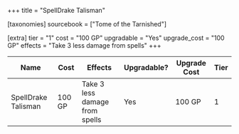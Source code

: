 +++
title = "SpellDrake Talisman"

[taxonomies]
sourcebook = ["Tome of the Tarnished"]

[extra]
tier = "1"
cost = "100 GP"
upgradable = "Yes"
upgrade_cost = "100 GP"
effects = "Take 3 less damage from spells"
+++

| Name                          | Cost    | Effects                                                                                           | Upgradable? | Upgrade Cost | Tier |
| ----------------------------- | ------- | ----------------------------------------------------------------------------------------------- | ----------- | ------------ | ---- |
| SpellDrake Talisman | 100 GP | Take 3 less damage from spells | Yes | 100 GP | 1 |
